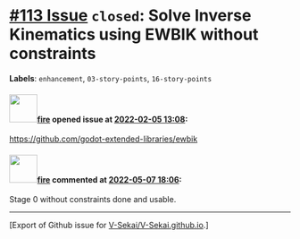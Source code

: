 # [\#113 Issue](https://github.com/V-Sekai/V-Sekai.github.io/issues/113) `closed`: Solve Inverse Kinematics using EWBIK without constraints
**Labels**: `enhancement`, `03-story-points`, `16-story-points`


#### <img src="https://avatars.githubusercontent.com/u/32321?u=c2e06a3d2b49a467aa907e54aa259516440267cc&v=4" width="50">[fire](https://github.com/fire) opened issue at [2022-02-05 13:08](https://github.com/V-Sekai/V-Sekai.github.io/issues/113):

https://github.com/godot-extended-libraries/ewbik

#### <img src="https://avatars.githubusercontent.com/u/32321?u=c2e06a3d2b49a467aa907e54aa259516440267cc&v=4" width="50">[fire](https://github.com/fire) commented at [2022-05-07 18:06](https://github.com/V-Sekai/V-Sekai.github.io/issues/113#issuecomment-1120254685):

Stage 0 without constraints done and usable.


-------------------------------------------------------------------------------



[Export of Github issue for [V-Sekai/V-Sekai.github.io](https://github.com/V-Sekai/V-Sekai.github.io).]
